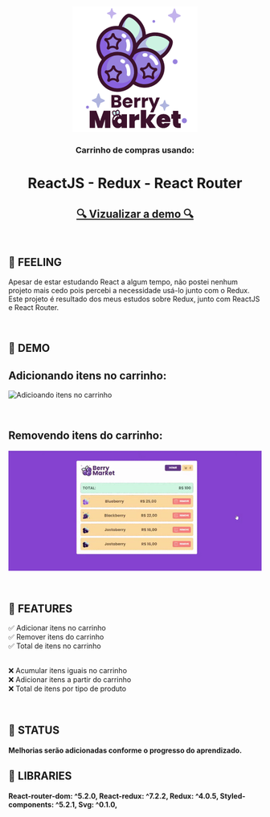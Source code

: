 <p align="center">
  <a href="https://shopping-cart-with-react-redux.vercel.app/">
    <img src="https://github.com/4lex-passos/Shopping-Cart-with-React-Redux/blob/main/public/images/README_LOGO.png" />
  </a>
</p>

<h3 align="center">
   Carrinho de compras usando:
</h3>

<h1 align="center">
   ReactJS - Redux - React Router
</h1>

<h2 align="center">
  <a target="_blank" href="https://shopping-cart-with-react-redux.vercel.app/">🔍 Vizualizar a demo 🔍</a>
</h2>

<br/>

<h2 align="left">
  🍇  FEELING
</h2>

<p>
  Apesar de estar estudando React a algum tempo, não postei nenhum projeto mais cedo pois percebi a necessidade usá-lo junto com o Redux.
  Este projeto é resultado dos meus estudos sobre Redux, junto com ReactJS e React Router.
</p>

<br/>

<h2 align="left">
  🍇  DEMO
</h2>

<h2 align="left">
  Adicionando itens no carrinho:
</h2>

![Adicioando itens no carrinho](https://github.com/4lex-passos/Shopping-Cart-with-React-Redux/blob/main/public/images/AddToCart.gif)

<br/>

<h2 align="left">
  Removendo itens do carrinho:
</h2>

![Removendo itens do carrinho](https://github.com/4lex-passos/Shopping-Cart-with-React-Redux/blob/main/public/images/RemoveItem.gif)

<br/>

<h2 align="left">
  🍇  FEATURES
</h2>

<p align="left">
  ✅ Adicionar itens no carrinho </br>
  ✅ Remover itens do carrinho </br>
  ✅ Total de itens no carrinho </br>
  
  <br/>
  
  ❌ Acumular itens iguais no carrinho </br>
  ❌ Adicionar itens a partir do carrinho </br>
  ❌ Total de itens por tipo de produto 
</p>

<br/>

<h2 align="left">
  🍇  STATUS
</h2>
<h4 align="left">
  Melhorias serão adicionadas conforme o progresso do aprendizado.
</h4>

<h2 align="left">
  🍇  LIBRARIES
</h2>
<h4 align="left">
    React-router-dom: ^5.2.0,
    React-redux: ^7.2.2,
    Redux: ^4.0.5,
    Styled-components: ^5.2.1,
    Svg: ^0.1.0,
</h4>
